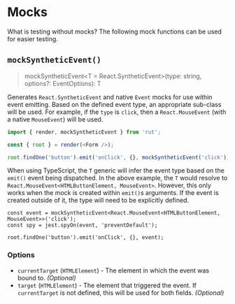 # Mocks

What is testing without mocks? The following mock functions can be used for easier testing.

## `mockSyntheticEvent()`

> mockSyntheticEvent\<T = React.SyntheticEvent>(type: string, options?: EventOptions): T

Generates `React.SyntheticEvent` and native `Event` mocks for use within event emitting. Based on
the defined event type, an appropriate sub-class will be used. For example, if the `type` is
`click`, then a `React.MouseEvent` (with a native `MouseEvent`) will be used.

```ts
import { render, mockSyntheticEvent } from 'rut';

const { root } = render(<Form />);

root.findOne('button').emit('onClick', {}, mockSyntheticEvent('click'));
```

When using TypeScript, the `T` generic will infer the event type based on the `emit()` event being
dispatched. In the above example, the `T` would resolve to
`React.MouseEvent<HTMLButtonElement, MouseEvent>`. However, this only works when the mock is created
within `emit()`s arguments. If the event is created outside of it, the type will need to be
explicitly defined.

```tsx
const event = mockSyntheticEvent<React.MouseEvent<HTMLButtonElement, MouseEvent>>('click');
const spy = jest.spyOn(event, 'preventDefault');

root.findOne('button').emit('onClick', {}, event);
```

### Options

- `currentTarget` (`HTMLElement`) - The element in which the event was bound to. _(Optional)_
- `target` (`HTMLElement`) - The element that triggered the event. If `currentTarget` is not
  defined, this will be used for both fields. _(Optional)_

